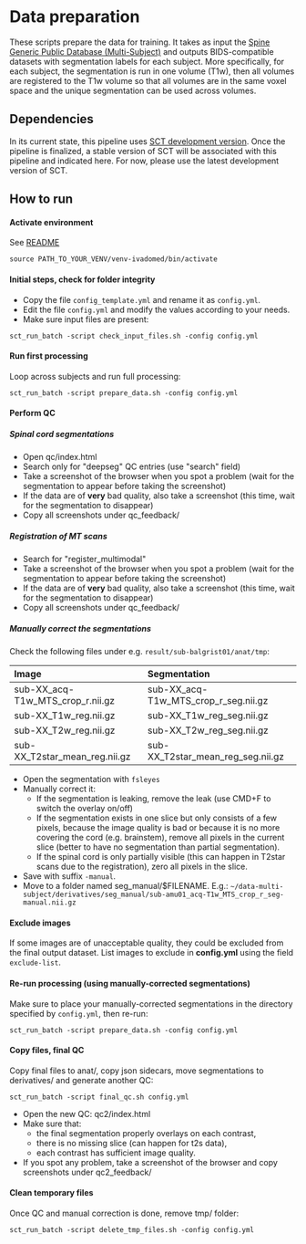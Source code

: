 # Data preparation

These scripts prepare the data for training. It takes as input the [Spine Generic Public Database (Multi-Subject)](https://github.com/spine-generic/data-multi-subject) and outputs BIDS-compatible datasets with segmentation labels for each subject. More specifically, for each subject, the segmentation is run in one volume (T1w), then all volumes are registered to the T1w volume so that all volumes are in the same voxel space and the unique segmentation can be used across volumes.

## Dependencies

In its current state, this pipeline uses [SCT development version](https://github.com/neuropoly/spinalcordtoolbox#install-from-github-development). Once the pipeline is finalized, a stable version of SCT will be associated with this pipeline and indicated here. For now, please use the latest development version of SCT.

## How to run

#### Activate environment

See [README](../README.md)
~~~
source PATH_TO_YOUR_VENV/venv-ivadomed/bin/activate
~~~

#### Initial steps, check for folder integrity

- Copy the file `config_template.yml` and rename it as `config.yml`.
- Edit the file `config.yml` and modify the values according to your needs.
- Make sure input files are present:
~~~
sct_run_batch -script check_input_files.sh -config config.yml
~~~

#### Run first processing

Loop across subjects and run full processing:

~~~
sct_run_batch -script prepare_data.sh -config config.yml
~~~

#### Perform QC

##### Spinal cord segmentations

- Open qc/index.html
- Search only for "deepseg" QC entries (use "search" field)
- Take a screenshot of the browser when you spot a problem (wait for the segmentation to appear before taking the screenshot)
- If the data are of **very** bad quality, also take a screenshot (this time, wait for the segmentation to disappear)
- Copy all screenshots under qc_feedback/

##### Registration of MT scans

- Search for "register_multimodal"
- Take a screenshot of the browser when you spot a problem (wait for the segmentation to appear before taking the screenshot)
- If the data are of **very** bad quality, also take a screenshot (this time, wait for the segmentation to disappear)
- Copy all screenshots under qc_feedback/

##### Manually correct the segmentations

Check the following files under e.g. `result/sub-balgrist01/anat/tmp`:

| Image  | Segmentation  |
|:---|:---|
| sub-XX_acq-T1w_MTS_crop_r.nii.gz | sub-XX_acq-T1w_MTS_crop_r_seg.nii.gz|
| sub-XX_T1w_reg.nii.gz | sub-XX_T1w_reg_seg.nii.gz |
| sub-XX_T2w_reg.nii.gz | sub-XX_T2w_reg_seg.nii.gz |
| sub-XX_T2star_mean_reg.nii.gz | sub-XX_T2star_mean_reg_seg.nii.gz |

- Open the segmentation with `fsleyes`
- Manually correct it:
  - If the segmentation is leaking, remove the leak (use CMD+F to switch the overlay on/off)
  - If the segmentation exists in one slice but only consists of a few pixels, because the image quality is bad or because it is no more covering the cord (e.g. brainstem), remove all pixels in the current slice (better to have no segmentation than partial segmentation).
  - If the spinal cord is only partially visible (this can happen in T2star scans due to the registration), zero all pixels in the slice.
- Save with suffix `-manual`.
- Move to a folder named seg_manual/$FILENAME. E.g.: `~/data-multi-subject/derivatives/seg_manual/sub-amu01_acq-T1w_MTS_crop_r_seg-manual.nii.gz`

#### Exclude images

If some images are of unacceptable quality, they could be excluded from the final output dataset. List images to exclude in **config.yml** using the field `exclude-list`. 

#### Re-run processing (using manually-corrected segmentations)

Make sure to place your manually-corrected segmentations in the directory specified by `config.yml`, then re-run:

~~~
sct_run_batch -script prepare_data.sh -config config.yml
~~~

#### Copy files, final QC

Copy final files to anat/, copy json sidecars, move segmentations to derivatives/ and generate another QC:

~~~
sct_run_batch -script final_qc.sh config.yml
~~~

- Open the new QC: qc2/index.html
- Make sure that:
  - the final segmentation properly overlays on each contrast,
  - there is no missing slice (can happen for t2s data),
  - each contrast has sufficient image quality.
- If you spot any problem, take a screenshot of the browser and copy screenshots under qc2_feedback/

#### Clean temporary files

Once QC and manual correction is done, remove tmp/ folder:

~~~
sct_run_batch -script delete_tmp_files.sh -config config.yml
~~~

